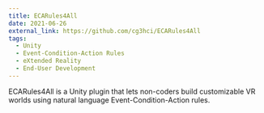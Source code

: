 ```yaml
---
title: ECARules4All
date: 2021-06-26
external_link: https://github.com/cg3hci/ECARules4All
tags:
  - Unity
  - Event-Condition-Action Rules
  - eXtended Reality
  - End-User Development
---
```


ECARules4All is a Unity plugin that lets non-coders build customizable VR worlds using natural language Event-Condition-Action rules.
<!--more-->
